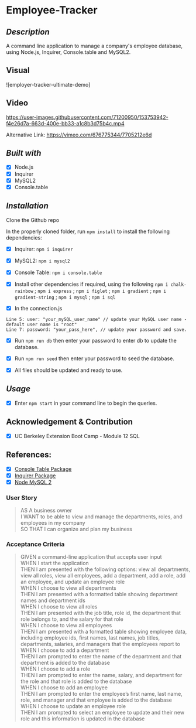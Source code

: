 # Employee-Tracker

## *Description*
A command line application to manage a company's employee database, using Node.js, Inquirer, Console.table and MySQL2.

## Visual
![employer-tracker-ultimate-demo]

## Video

https://user-images.githubusercontent.com/71200950/153753942-f4e26d7a-663d-400e-bb33-a1c8b3d75b4c.mp4



Alternative Link: https://vimeo.com/676775344/7705212e6d

## *Built with*
* [x] Node.js
* [x] Inquirer
* [x] MySQL2
* [x] Console.table

## *Installation*
Clone the Github repo

In the properly cloned folder, run ```npm install``` to install the following dependencies:
* [x] Inquirer:             ```npm i inquirer```
* [x] MySQL2:               ```npm i mysql2```
* [x] Console Table:        ```npm i console.table```
* [x] Install other dependencies if required, using the following
                        ```npm i chalk-rainbow```       ;
                        ```npm i express```             ;
                        ```npm i figlet```              ;
                        ```npm i gradient```            ; 
                        ```npm i gradient-string```     ;
                        ```npm i mysql```               ; 
                        ```npm i sql```                 

* [x] In the connection.js
```
Line 5: user: "your_mySQL_user_name" // update your MySQL user name - default user name is "root"
Line 7: password: "your_pass_here", // update your password and save.
```
* [x] Run ```npm run db``` then enter your password to enter db to update the database.

* [x] Run ```npm run seed``` then enter your password to seed the database.

* [x] All files should be updated and ready to use.

## *Usage*
* [x] Enter ```npm start``` in your command line to begin the queries. 

## Acknowledgement & Contribution
* [x] UC Berkeley Extension Boot Camp - Module 12 SQL

## References:
* [x] [Console Table Package](https://www.npmjs.com/package/console.table)
* [x] [Inquirer Package](https://www.npmjs.com/package/inquirer)
* [x] [Node MySQL 2](https://www.npmjs.com/package/mysql2)

### User Story

> AS A business owner     
> I WANT to be able to view and manage the departments, roles, and employees in my company     
> SO THAT I can organize and plan my business     

### Acceptance Criteria
> GIVEN a command-line application that accepts user input     
> WHEN I start the application     
> THEN I am presented with the following options: view all departments, view all roles, view all employees, add a department, add a role, add an employee, and update an employee role     
> WHEN I choose to view all departments     
> THEN I am presented with a formatted table showing department names and department ids     
> WHEN I choose to view all roles     
> THEN I am presented with the job title, role id, the department that role belongs to, and the salary for that role     
> WHEN I choose to view all employees     
> THEN I am presented with a formatted table showing employee data, including employee ids, first names, last names, job titles, departments, salaries, and managers that the employees report to     
> WHEN I choose to add a department     
> THEN I am prompted to enter the name of the department and that department is added to the database     
> WHEN I choose to add a role     
> THEN I am prompted to enter the name, salary, and department for the role and that role is added to the database     
> WHEN I choose to add an employee     
> THEN I am prompted to enter the employee’s first name, last name, role, and manager and that employee is added to the database     
> WHEN I choose to update an employee role     
> THEN I am prompted to select an employee to update and their new role and this information is updated in the database      
